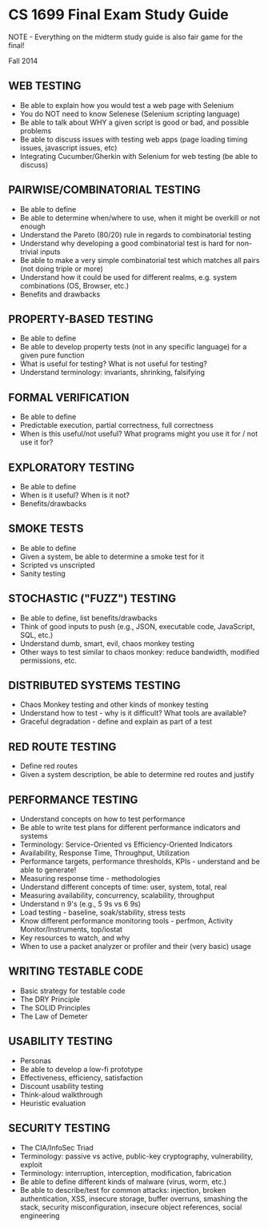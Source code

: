 # CS 1699 Final Exam Study Guide
NOTE - Everything on the midterm study guide is also fair game for the final!

Fall 2014

## WEB TESTING
* Be able to explain how you would test a web page with Selenium
* You do NOT need to know Selenese (Selenium scripting language)
* Be able to talk about WHY a given script is good or bad, and possible problems
* Be able to discuss issues with testing web apps (page loading timing issues, javascript issues, etc)
* Integrating Cucumber/Gherkin with Selenium for web testing (be able to discuss)

## PAIRWISE/COMBINATORIAL TESTING
* Be able to define
* Be able to determine when/where to use, when it might be overkill or not enough
* Understand the Pareto (80/20) rule in regards to combinatorial testing
* Understand why developing a good combinatorial test is hard for non-trivial inputs
* Be able to make a very simple combinatorial test which matches all pairs (not doing triple or more)
* Understand how it could be used for different realms, e.g. system combinations (OS, Browser, etc.)
* Benefits and drawbacks

## PROPERTY-BASED TESTING
* Be able to define
* Be able to develop property tests (not in any specific language) for a given pure function
* What is useful for testing?  What is not useful for testing?
* Understand terminology: invariants, shrinking, falsifying

## FORMAL VERIFICATION
* Be able to define
* Predictable execution, partial correctness, full correctness
* When is this useful/not useful?  What programs might you use it for / not use it for?

## EXPLORATORY TESTING
* Be able to define
* When is it useful?  When is it not?
* Benefits/drawbacks

## SMOKE TESTS
* Be able to define
* Given a system, be able to determine a smoke test for it
* Scripted vs unscripted
* Sanity testing

## STOCHASTIC ("FUZZ") TESTING
* Be able to define, list benefits/drawbacks
* Think of good inputs to push (e.g., JSON, executable code, JavaScript, SQL, etc.)
* Understand dumb, smart, evil, chaos monkey testing
* Other ways to test similar to chaos monkey: reduce bandwidth, modified permissions, etc.

## DISTRIBUTED SYSTEMS TESTING
* Chaos Monkey testing and other kinds of monkey testing
* Understand how to test - why is it difficult?  What tools are available?
* Graceful degradation - define and explain as part of a test

## RED ROUTE TESTING
* Define red routes
* Given a system description, be able to determine red routes and justify

## PERFORMANCE TESTING
* Understand concepts on how to test performance
* Be able to write test plans for different performance indicators and systems
* Terminology: Service-Oriented vs Efficiency-Oriented Indicators
* Availability, Response Time, Throughput, Utilization
* Performance targets, performance thresholds, KPIs - understand and be able to generate!
* Measuring response time - methodologies
* Understand different concepts of time: user, system, total, real
* Measuring availability, concurrency, scalability, throughput
* Understand n 9's (e.g., 5 9s vs 6 9s)
* Load testing - baseline, soak/stability, stress tests
* Know different performance monitoring tools - perfmon, Activity Monitor/Instruments, top/iostat
* Key resources to watch, and why
* When to use a packet analyzer or profiler and their (very basic) usage

## WRITING TESTABLE CODE
* Basic strategy for testable code
* The DRY Principle
* The SOLID Principles
* The Law of Demeter

## USABILITY TESTING
* Personas
* Be able to develop a low-fi prototype
* Effectiveness, efficiency, satisfaction
* Discount usability testing
* Think-aloud walkthrough
* Heuristic evaluation

## SECURITY TESTING
* The CIA/InfoSec Triad
* Terminology: passive vs active,  public-key cryptography, vulnerability, exploit
* Terminology: interruption, interception, modification, fabrication
* Be able to define different kinds of malware (virus, worm, etc.)
* Be able to describe/test for common attacks: injection, broken authentication, XSS, insecure storage, buffer overruns, smashing the stack, security misconfiguration, insecure object references, social engineering
